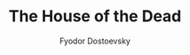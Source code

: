 ---
layout: book-review
title: The House of the Dead
author: "Fyodor Dostoevsky"
cover: assets/img/book_covers/house_of_the_dead.jpg
finished: 2024-08-26
rating: 5
goodreads_url: "https://www.goodreads.com/review/show/6687741881"
review: >
  It has been a while since it was a pleasure to just *read* the book in a sense. It was just so so well written. Absolutely perfect. No sentence was too short, no description too long, no chapter a drag, no words written without purpose. After Kafka, I felt that perhaps these ‘classic’ titles weren’t for me. How wrong was I, and how happy am I to be proved wrong. Dostoevsky’s characters are fascinating, albeit a little hard to keep track of, his descriptions are succinct and above all his scenarios are laminar.


  The book gives us immense insight into the Siberian prison system at its peak. It reads like a collection of several disjointed short stories detailing different aspects of the prison life. It humanizes the convicts and their actions, and we find that they are really not that different from the rest of us. They live the same way we do, create similar relationships and bonds like us, find joy in the little things. You relate to them at some level. As for the characters, I wouldn’t say all of them are likable, rather all of them are human with their own strengths and flaws. And they are all extremely well written and feel engaging.


  Definitely one of my favourite classics. Oh and did I mention how well written it is?
---